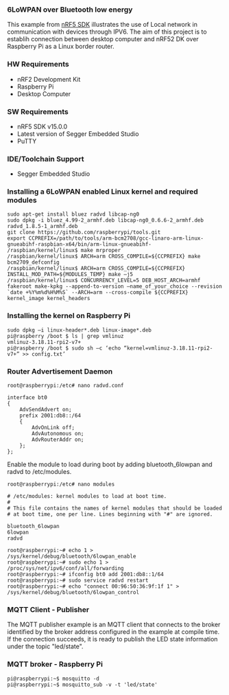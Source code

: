 
### 6LoWPAN over Bluetooth low energy
This example from [nRF5 SDK](http://developer.nordicsemi.com/nRF5_SDK/nRF5_SDK_v15.x.x/) illustrates the use of Local network in communication with devices through IPV6.
The aim of this project is to establih connection between desktop computer and nRF52 DK over Raspberry Pi as a Linux border router.

### HW Requirements
* nRF2 Development Kit
* Raspberry Pi
* Desktop Computer

### SW Requirements
* nRF5 SDK v15.0.0
* Latest version of Segger Embedded Studio
* PuTTY

### IDE/Toolchain Support
* Segger Embedded Studio

### Installing a 6LoWPAN enabled Linux kernel and required modules
```
sudo apt-get install bluez radvd libcap-ng0
sudo dpkg -i bluez_4.99-2_armhf.deb libcap-ng0_0.6.6-2_armhf.deb radvd_1.8.5-1_armhf.deb
git clone https://github.com/raspberrypi/tools.git
export CCPREFIX=/path/to/tools/arm-bcm2708/gcc-linaro-arm-linux-gnueabihf-raspbian-x64/bin/arm-linux-gnueabihf-
/raspbian/kernel/linux$ make mrproper
/raspbian/kernel/linux$ ARCH=arm CROSS_COMPILE=${CCPREFIX} make bcm2709_defconfig
/raspbian/kernel/linux$ ARCH=arm CROSS_COMPILE=${CCPREFIX} INSTALL_MOD_PATH=${MODULES_TEMP} make –j5
/raspbian/kernel/linux$ CONCURRENCY_LEVEL=5 DEB_HOST_ARCH=armhf fakeroot make-kpkg --append-to-version –name_of_your_choice --revision `date +%Y%m%d%H%M%S` --ARCH=arm --cross-compile ${CCPREFIX} kernel_image kernel_headers
```
### Installing the kernel on Raspberry Pi

```
sudo dpkg –i linux-header*.deb linux-image*.deb
pi@raspberry /boot $ ls | grep vmlinuz
vmlinuz-3.18.11-rpi2-v7+
pi@raspberry /boot $ sudo sh –c ‘echo “kernel=vmlinuz-3.18.11-rpi2-v7+” >> config.txt’
```

### Router Advertisement Daemon

```
root@raspberrypi:/etc# nano radvd.conf
```
```
interface bt0
{
    AdvSendAdvert on;
    prefix 2001:db8::/64
    {
        AdvOnLink off;
        AdvAutonomous on;
        AdvRouterAddr on;
    };
};
```
Enable the module to load during boot by adding bluetooth_6lowpan and radvd to /etc/modules.
```
root@raspberrypi:/etc# nano modules
```
```
# /etc/modules: kernel modules to load at boot time.
#
# This file contains the names of kernel modules that should be loaded
# at boot time, one per line. Lines beginning with "#" are ignored.

bluetooth_6lowpan
6lowpan
radvd
```
```
root@raspberrypi:~# echo 1 > /sys/kernel/debug/bluetooth/6lowpan_enable
root@raspberrypi:~# sudo echo 1 > /proc/sys/net/ipv6/conf/all/forwarding
root@raspberrypi:~# ifconfig bt0 add 2001:db8::1/64
root@raspberrypi:~# sudo service radvd restart
root@raspberrypi:~# echo "connect 00:96:50:36:9f:1f 1" > /sys/kernel/debug/bluetooth/6lowpan_control
```

### MQTT Client - Publisher
The MQTT publisher example is an MQTT client that connects to the broker identified by the broker address configured in the example at compile time. If the connection succeeds, it is ready to publish the LED state information under the topic "led/state".

### MQTT broker - Raspberry Pi

```
pi@raspberrypi:~$ mosquitto -d
pi@raspberrypi:~$ mosquitto_sub -v -t 'led/state'
```

